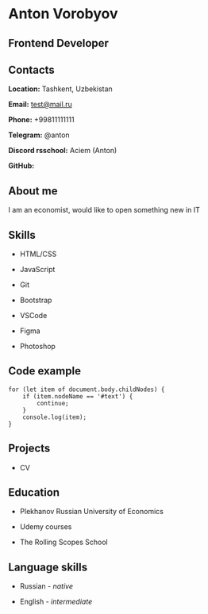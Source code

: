 # Anton Vorobyov

## Frontend Developer


## Contacts

**Location:** Tashkent, Uzbekistan

**Email:** test@mail.ru

**Phone:** +99811111111

**Telegram:** @anton

**Discord rsschool:** Aciem (Anton)

**GitHub:** 


## About me
I am an economist, would like to open something new in IT


## Skills

* HTML/CSS

* JavaScript

* Git 

* Bootstrap

* VSCode

* Figma

* Photoshop


## Code example
```
for (let item of document.body.childNodes) {
    if (item.nodeName == '#text') {
        continue; 
    }
    console.log(item);
}
```
## Projects

* CV


## Education 
* Plekhanov Russian University of Economics

* Udemy courses

* The Rolling Scopes School


## Language skills

* Russian - *native*

* English - *intermediate*

